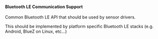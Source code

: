 #### Bluetooth LE Communication Support

Common Bluetooth LE API that should be used by sensor drivers.

This should be implemented by platform specific Bluetooth LE stacks (e.g. Android, BlueZ on Linux, etc...)

